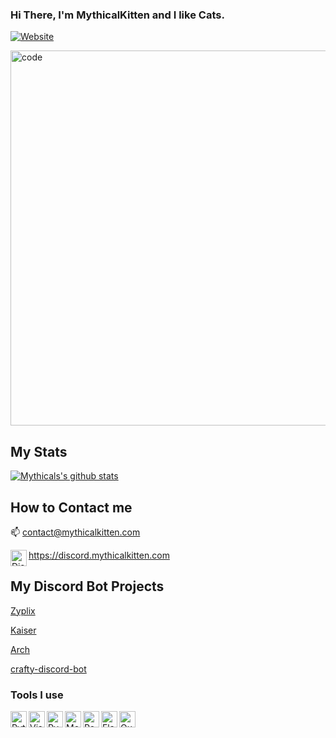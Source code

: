 ### Hi There, I'm MythicalKitten and I like Cats.
[![Website](https://img.shields.io/website?label=mythicalkitten.com&style=for-the-badge&url=https://www.mythicalkitten.com)](https://www.mythicalkitten.com)

<img alt="code" width="600px" src="https://cdn.mythicalkitten.com/carbon2.png" />

## My Stats
[![Mythicals's github stats](https://github-readme-stats.vercel.app/api?username=KittensAreDaBest&count_private=true&include_all_commits=true&theme=radical)](https://github.com/KittensAreDaBest)

## How to Contact me
📫         contact@mythicalkitten.com

<img align="left" alt="Discord" width="26px" src="https://discord.com/assets/f8389ca1a741a115313bede9ac02e2c0.svg"/>https://discord.mythicalkitten.com 

## My Discord Bot Projects
[Zyplix](https://invite.zyplix.tk)

[Kaiser](https://invite-kaiser.mythicalkitten.com)

[Arch](https://top.gg/bot/742831363358589028)

[crafty-discord-bot](https://github.com/KittensAreDaBest/crafty-discord-bot)

### Tools I use
<img align="left" alt="Python" width="26px" src="https://cdn.mythicalkitten.com/python.png" />
<img align="left" alt="Visual Studio Code" width="26px" src="https://cdn.mythicalkitten.com/vscode.png" />
<img align="left" alt="PyCharm" width="26px" src="https://cdn.mythicalkitten.com/pycharm.png" />
<img align="left" alt="MongoDB" width="26px" src="https://cdn.mythicalkitten.com/mongodb.png" />
<img align="left" alt="PostgreSQL" width="26px" src="https://cdn.mythicalkitten.com/postgresql.png" />
<img align="left" alt="Flask" width="26px" src="https://cdn.mythicalkitten.com/flask.png" />
<img align="left" alt="Quart" width="26px" src="https://cdn.mythicalkitten.com/quart.png" />
